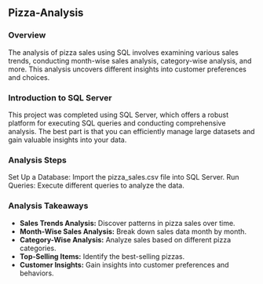 ## Pizza-Analysis

### Overview
The analysis of pizza sales using SQL involves examining various sales trends, conducting month-wise sales analysis, category-wise analysis, and more. This analysis uncovers different insights into customer preferences and choices.

### Introduction to SQL Server
This project was completed using SQL Server, which offers a robust platform for executing SQL queries and conducting comprehensive analysis. The best part is that you can efficiently manage large datasets and gain valuable insights into your data.

### Analysis Steps
Set Up a Database: Import the pizza_sales.csv file into SQL Server.
Run Queries: Execute different queries to analyze the data.
### Analysis Takeaways
- **Sales Trends Analysis:** Discover patterns in pizza sales over time.
- **Month-Wise Sales Analysis:** Break down sales data month by month.
- **Category-Wise Analysis:** Analyze sales based on different pizza categories.
- **Top-Selling Items:** Identify the best-selling pizzas.
- **Customer Insights:** Gain insights into customer preferences and behaviors.
